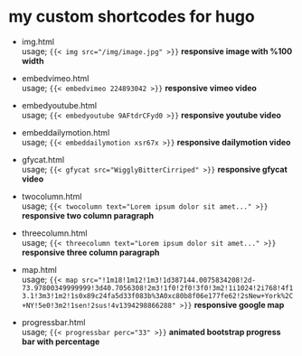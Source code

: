 # my custom shortcodes for hugo
* img.html  
usage;
`{{< img src="/img/image.jpg" >}}`
**responsive image with %100 width**

* embedvimeo.html  
usage;
`{{< embedvimeo 224893042 >}}`
**responsive vimeo video**

* embedyoutube.html  
usage;
`{{< embedyoutube 9AFtdrCFyd0 >}}`
**responsive youtube video**

* embeddailymotion.html  
usage;
`{{< embeddailymotion xsr67x >}}`
**responsive dailymotion video**

* gfycat.html  
usage;
`{{< gfycat src="WigglyBitterCirriped" >}}`
**responsive gfycat video**

* twocolumn.html  
usage;
`{{< twocolumn text="Lorem ipsum dolor sit amet..." >}}`
**responsive two column paragraph**

* threecolumn.html  
usage;
`{{< threecolumn text="Lorem ipsum dolor sit amet..." >}}`
**responsive three column paragraph**

* map.html  
usage;
`{{< map src="!1m18!1m12!1m3!1d387144.0075834208!2d-73.97800349999999!3d40.7056308!2m3!1f0!2f0!3f0!3m2!1i1024!2i768!4f13.1!3m3!1m2!1s0x89c24fa5d33f083b%3A0xc80b8f06e177fe62!2sNew+York%2C+NY!5e0!3m2!1sen!2sus!4v1394298866288" >}}`
**responsive google map**

* progressbar.html  
usage;
`{{< progressbar perc="33" >}}`
**animated bootstrap progress bar with percentage**


